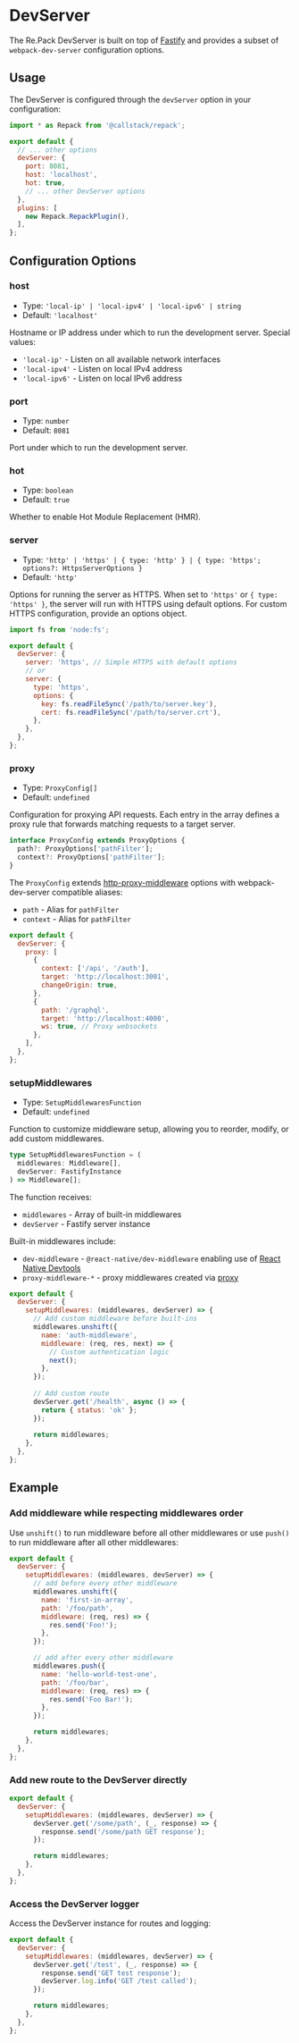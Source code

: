 # DevServer

The Re.Pack DevServer is built on top of [Fastify](https://fastify.dev/) and provides a subset of `webpack-dev-server`  configuration options.

## Usage

The DevServer is configured through the `devServer` option in your configuration:

```js title="rspack.config.mjs"
import * as Repack from '@callstack/repack';

export default {
  // ... other options
  devServer: {
    port: 8081,
    host: 'localhost', 
    hot: true,
    // ... other DevServer options
  },
  plugins: [
    new Repack.RepackPlugin(),
  ],
};
```

## Configuration Options

### host

- Type: `'local-ip' | 'local-ipv4' | 'local-ipv6' | string`
- Default: `'localhost'`

Hostname or IP address under which to run the development server. Special values:

- `'local-ip'` - Listen on all available network interfaces
- `'local-ipv4'` - Listen on local IPv4 address
- `'local-ipv6'` - Listen on local IPv6 address

### port

- Type: `number`
- Default: `8081`

Port under which to run the development server.

### hot

- Type: `boolean`
- Default: `true`

Whether to enable Hot Module Replacement (HMR).

### server

- Type: `'http' | 'https' | { type: 'http' } | { type: 'https'; options?: HttpsServerOptions }`
- Default: `'http'`

Options for running the server as HTTPS. When set to `'https'` or `{ type: 'https' }`, the server will run with HTTPS using default options. For custom HTTPS configuration, provide an options object.

```js title="rspack.config.mjs"
import fs from 'node:fs';

export default {
  devServer: {
    server: 'https', // Simple HTTPS with default options
    // or
    server: {
      type: 'https',
      options: {
        key: fs.readFileSync('/path/to/server.key'),
        cert: fs.readFileSync('/path/to/server.crt'),
      },
    },
  },
};
```

### proxy

- Type: `ProxyConfig[]`
- Default: `undefined`

Configuration for proxying API requests. Each entry in the array defines a proxy rule that forwards matching requests to a target server.

```ts
interface ProxyConfig extends ProxyOptions {
  path?: ProxyOptions['pathFilter'];
  context?: ProxyOptions['pathFilter'];
}
```

The `ProxyConfig` extends [http-proxy-middleware](https://github.com/chimurai/http-proxy-middleware) options with webpack-dev-server compatible aliases:
- `path` - Alias for `pathFilter`
- `context` - Alias for `pathFilter`

```js title="rspack.config.mjs"
export default {
  devServer: {
    proxy: [
      {
        context: ['/api', '/auth'],
        target: 'http://localhost:3001',
        changeOrigin: true,
      },
      {
        path: '/graphql',
        target: 'http://localhost:4000',
        ws: true, // Proxy websockets
      },
    ],
  },
};
```

### setupMiddlewares

- Type: `SetupMiddlewaresFunction`
- Default: `undefined`

Function to customize middleware setup, allowing you to reorder, modify, or add custom middlewares.

```ts
type SetupMiddlewaresFunction = (
  middlewares: Middleware[],
  devServer: FastifyInstance
) => Middleware[];
```

The function receives:
- `middlewares` - Array of built-in middlewares
- `devServer` - Fastify server instance

Built-in middlewares include:
- `dev-middleware` - `@react-native/dev-middleware` enabling use of [React Native Devtools](/docs/features/devtools) 
- `proxy-middleware-*` - proxy middlewares created via [proxy](#proxy)

```js title="rspack.config.mjs"
export default {
  devServer: {
    setupMiddlewares: (middlewares, devServer) => {
      // Add custom middleware before built-ins
      middlewares.unshift({
        name: 'auth-middleware',
        middleware: (req, res, next) => {
          // Custom authentication logic
          next();
        },
      });
      
      // Add custom route
      devServer.get('/health', async () => {
        return { status: 'ok' };
      });
      
      return middlewares;
    },
  },
};
```

## Example

### Add middleware while respecting middlewares order

Use `unshift()` to run middleware before all other middlewares
or use `push()` to run middleware after all other middlewares:

```js title="rspack.config.mjs"
export default {
  devServer: {
    setupMiddlewares: (middlewares, devServer) => {
      // add before every other middleware
      middlewares.unshift({
        name: 'first-in-array',
        path: '/foo/path',
        middleware: (req, res) => {
          res.send('Foo!');
        },
      });

      // add after every other middleware
      middlewares.push({
        name: 'hello-world-test-one',
        path: '/foo/bar',
        middleware: (req, res) => {
          res.send('Foo Bar!');
        },
      });

      return middlewares;
    },
  },
};
```

### Add new route to the DevServer directly

```js title="rspack.config.mjs"
export default {
  devServer: {
    setupMiddlewares: (middlewares, devServer) => {
      devServer.get('/some/path', (_, response) => {
        response.send('/some/path GET response');
      });

      return middlewares;
    },
  },
};
```

### Access the DevServer logger

Access the DevServer instance for routes and logging:

```js title="rspack.config.mjs"
export default {
  devServer: {
    setupMiddlewares: (middlewares, devServer) => {
      devServer.get('/test', (_, response) => {
        response.send('GET test response');
        devServer.log.info('GET /test called');
      });

      return middlewares;
    },
  },
};
```